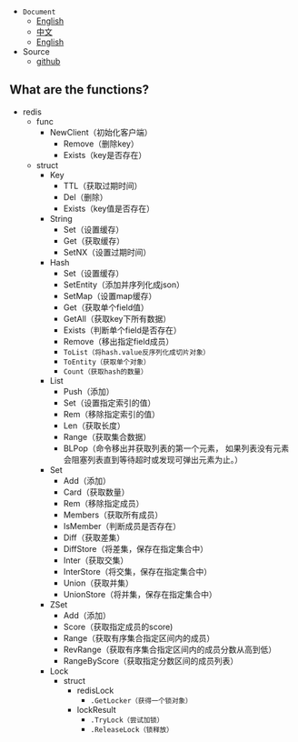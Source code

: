 
- `Document`
    - [English](https://farseer-go.github.io/doc/#/en-us/)
    - [中文](https://farseer-go.github.io/doc/)
    - [English](https://farseer-go.github.io/doc/#/en-us/)
- Source
    - [github](https://github.com/farseer-go/fs)
  
## What are the functions?
* redis
    * func
        * NewClient（初始化客户端）
            * Remove（删除key）
            * Exists（key是否存在）
    * struct
        * Key
            * TTL（获取过期时间）
            * Del（删除）
            * Exists（key值是否存在）
        * String
            * Set（设置缓存）
            * Get（获取缓存）
            * SetNX（设置过期时间）
        * Hash
            * Set（设置缓存）
            * SetEntity（添加并序列化成json）
            * SetMap（设置map缓存）
            * Get（获取单个field值）
            * GetAll（获取key下所有数据）
            * Exists（判断单个field是否存在）
            * Remove（移出指定field成员）
            * `ToList（将hash.value反序列化成切片对象）`
            * `ToEntity（获取单个对象）`
            * `Count（获取hash的数量）`
        * List
            * Push（添加）
            * Set（设置指定索引的值）
            * Rem（移除指定索引的值）
            * Len（获取长度）
            * Range（获取集合数据）
            * BLPop（命令移出并获取列表的第一个元素， 如果列表没有元素会阻塞列表直到等待超时或发现可弹出元素为止。）
        * Set
            * Add（添加）
            * Card（获取数量）
            * Rem（移除指定成员）
            * Members（获取所有成员）
            * IsMember（判断成员是否存在）
            * Diff（获取差集）
            * DiffStore（将差集，保存在指定集合中）
            * Inter（获取交集）
            * InterStore（将交集，保存在指定集合中）
            * Union（获取并集）
            * UnionStore（将并集，保存在指定集合中）
        * ZSet
            * Add（添加）
            * Score（获取指定成员的score)
            * Range（获取有序集合指定区间内的成员）
            * RevRange（获取有序集合指定区间内的成员分数从高到低）
            * RangeByScore（获取指定分数区间的成员列表）
        * Lock
            * struct
                * redisLock
                    * `.GetLocker（获得一个锁对象）`
                * lockResult
                    * `.TryLock（尝试加锁）`
                    * `.ReleaseLock（锁释放）`

